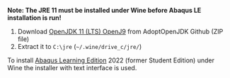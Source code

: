 **Note: The JRE 11 must be installed under Wine before Abaqus LE installation is run!**

1. Download [OpenJDK 11 (LTS) OpenJ9](https://github.com/AdoptOpenJDK/semeru11-binaries/releases/download/jdk-11.0.15%2B10_openj9-0.32.0/ibm-semeru-open-jre_x64_windows_11.0.15_10_openj9-0.32.0.zip) from AdoptOpenJDK Github (ZIP file)
2. Extract it to `C:\jre` (`~/.wine/drive_c/jre/`)

To install [Abaqus Learning Edition](https://r1132100503382-eu1-3dswym.3dexperience.3ds.com/#community:39/wiki:_NXifU43Q7yHzTiCX9yEaw) 2022 (former Student Edition)  under Wine the installer with text interface is used.
